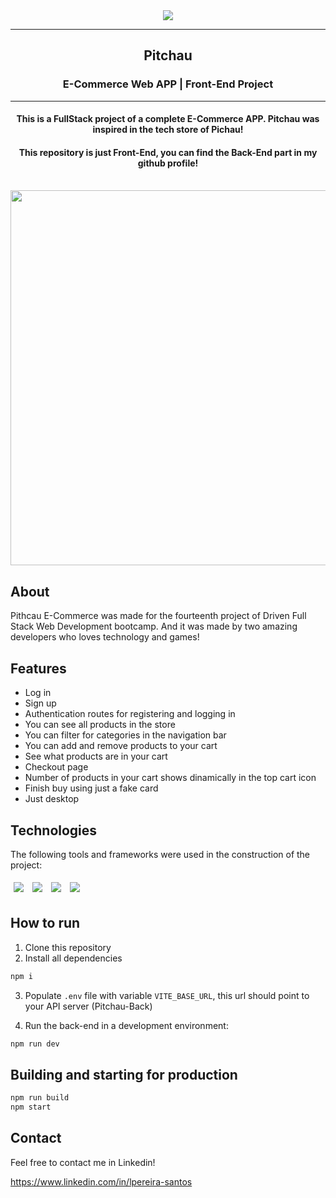 <div align="center"><img src="https://i.imgur.com/IomDRaG.png"></img></div>
<hr>
<h2 align=center>Pitchau</h2>
<h3 align=center>E-Commerce Web APP | Front-End Project</h3>
<hr>
<h4 align=center>This is a FullStack project of a complete E-Commerce APP. Pitchau was inspired in the tech store of Pichau!</h4>
<h4 align=center>This repository is just Front-End, you can find the Back-End part in my github profile! </h4>
<br>
<div align=center style="display:flex; justify-content: center; gap:5%">
    <img style="width: 600px" src="https://i.imgur.com/9R6d27H.gif">
</div>

## About

Pithcau E-Commerce was made for the fourteenth project of Driven Full Stack Web Development bootcamp. And it was made by two amazing developers
who loves technology and games!

## Features

- Log in
- Sign up
- Authentication routes for registering and logging in
- You can see all products in the store
- You can filter for categories in the navigation bar
- You can add and remove products to your cart
- See what products are in your cart
- Checkout page
- Number of products in your cart shows dinamically in the top cart icon
- Finish buy using just a fake card
- Just desktop

## Technologies
The following tools and frameworks were used in the construction of the project:<br>
<p>
  <img style='margin: 5px;' src='https://img.shields.io/badge/styled-components%20-%2320232a.svg?&style=for-the-badge&color=b8679e&logo=styled-components&logoColor=%3a3a3a'>
  <img style='margin: 5px;' src='https://img.shields.io/badge/axios%20-%2320232a.svg?&style=for-the-badge&color=informational'>
  <img style='margin: 5px;' src="https://img.shields.io/badge/react-app%20-%2320232a.svg?&style=for-the-badge&color=60ddf9&logo=react&logoColor=%2361DAFB"/>
  <img style='margin: 5px;' src="https://img.shields.io/badge/react_route%20-%2320232a.svg?&style=for-the-badge&logo=react&logoColor=%2361DAFB"/>
</p>

## How to run

1. Clone this repository
2. Install all dependencies

```bash
npm i
```

3. Populate `.env` file with variable `VITE_BASE_URL`, this url should point to your API server (Pitchau-Back)

4. Run the back-end in a development environment:

```bash
npm run dev
```

## Building and starting for production

```bash
npm run build
npm start
```

## Contact

Feel free to contact me in Linkedin!

https://www.linkedin.com/in/lpereira-santos
